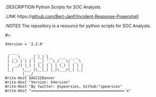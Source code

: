 .DESCRIPTION
Python Scripts for SOC Analysts.

.LINK
    https://[github.com/Bert-JanP/Incident-Response-Powershell](https://github.com/spearsies/Pythonscripts)

.NOTES
    The repository is a resource for python scripts for SOC Analysts.


#>
```
$Version = '2.2.0'

  ____        _   _                 
 |  _ \ _   _| |_| |__   ___  _ __  
 | |_) | | | | __| '_ \ / _ \| '_ \ 
 |  __/| |_| | |_| | | | (_) | | | |
 |_|    \__, |\__|_| |_|\___/|_| |_|
        |___/                       
Write-Host $ASCIIBanner
Write-Host "Version: $Version"
Write-Host "By twitter: @spearsies, Github:"spearsies"
Write-Host "===========================================`n"
